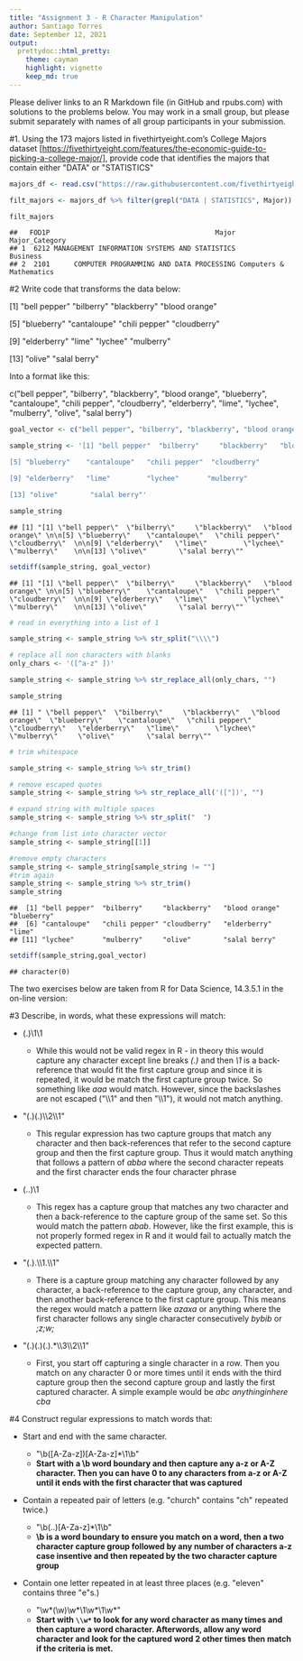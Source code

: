 ```yaml
---
title: "Assignment 3 - R Character Manipulation"
author: Santiago Torres
date: September 12, 2021
output:
  prettydoc::html_pretty:
    theme: cayman
    highlight: vignette
    keep_md: true
---
```






Please deliver links to an R Markdown file (in GitHub and rpubs.com) with solutions to the problems below.  You may work in a small group, but please submit separately with names of all group participants in your submission.

#1. Using the 173 majors listed in fivethirtyeight.com’s College Majors dataset [https://fivethirtyeight.com/features/the-economic-guide-to-picking-a-college-major/], provide code that identifies the majors that contain either "DATA" or "STATISTICS"


```r
majors_df <- read.csv("https://raw.githubusercontent.com/fivethirtyeight/data/master/college-majors/majors-list.csv")

filt_majors <- majors_df %>% filter(grepl("DATA | STATISTICS", Major))

filt_majors
```

```
##   FOD1P                                         Major          Major_Category
## 1  6212 MANAGEMENT INFORMATION SYSTEMS AND STATISTICS                Business
## 2  2101      COMPUTER PROGRAMMING AND DATA PROCESSING Computers & Mathematics
```


#2 Write code that transforms the data below:

[1] "bell pepper"  "bilberry"     "blackberry"   "blood orange"

[5] "blueberry"    "cantaloupe"   "chili pepper" "cloudberry"  

[9] "elderberry"   "lime"         "lychee"       "mulberry"    

[13] "olive"        "salal berry"

Into a format like this:

c("bell pepper", "bilberry", "blackberry", "blood orange", "blueberry", "cantaloupe", "chili pepper", "cloudberry", "elderberry", "lime", "lychee", "mulberry", "olive", "salal berry")



```r
goal_vector <- c("bell pepper", "bilberry", "blackberry", "blood orange", "blueberry", "cantaloupe", "chili pepper", "cloudberry", "elderberry", "lime", "lychee", "mulberry", "olive", "salal berry")

sample_string <- '[1] "bell pepper"  "bilberry"     "blackberry"   "blood orange" 

[5] "blueberry"    "cantaloupe"   "chili pepper"  "cloudberry"  

[9] "elderberry"   "lime"         "lychee"       "mulberry"    

[13] "olive"        "salal berry"'

sample_string
```

```
## [1] "[1] \"bell pepper\"  \"bilberry\"     \"blackberry\"   \"blood orange\" \n\n[5] \"blueberry\"    \"cantaloupe\"   \"chili pepper\"  \"cloudberry\"  \n\n[9] \"elderberry\"   \"lime\"         \"lychee\"       \"mulberry\"    \n\n[13] \"olive\"        \"salal berry\""
```

```r
setdiff(sample_string, goal_vector)
```

```
## [1] "[1] \"bell pepper\"  \"bilberry\"     \"blackberry\"   \"blood orange\" \n\n[5] \"blueberry\"    \"cantaloupe\"   \"chili pepper\"  \"cloudberry\"  \n\n[9] \"elderberry\"   \"lime\"         \"lychee\"       \"mulberry\"    \n\n[13] \"olive\"        \"salal berry\""
```

```r
# read in everything into a list of 1

sample_string <- sample_string %>% str_split("\\\\")

# replace all non characters with blanks 
only_chars <- '([^a-z" ])'

sample_string <- sample_string %>% str_replace_all(only_chars, "")

sample_string 
```

```
## [1] " \"bell pepper\"  \"bilberry\"     \"blackberry\"   \"blood orange\"  \"blueberry\"    \"cantaloupe\"   \"chili pepper\"  \"cloudberry\"   \"elderberry\"   \"lime\"         \"lychee\"       \"mulberry\"     \"olive\"        \"salal berry\""
```

```r
# trim whitespace

sample_string <- sample_string %>% str_trim()

# remove escaped quotes
sample_string <- sample_string %>% str_replace_all('(["])', "")

# expand string with multiple spaces
sample_string <- sample_string %>% str_split("  ")

#change from list into character vector
sample_string <- sample_string[[1]]

#remove empty characters
sample_string <- sample_string[sample_string != ""]
#trim again
sample_string <- sample_string %>% str_trim()
sample_string
```

```
##  [1] "bell pepper"  "bilberry"     "blackberry"   "blood orange" "blueberry"   
##  [6] "cantaloupe"   "chili pepper" "cloudberry"   "elderberry"   "lime"        
## [11] "lychee"       "mulberry"     "olive"        "salal berry"
```

```r
setdiff(sample_string,goal_vector)
```

```
## character(0)
```

The two exercises below are taken from R for Data Science, 14.3.5.1 in the on-line version:

#3 Describe, in words, what these expressions will match:

* (.)\1\1
  + While this would not be valid regex in R - in theory this would capture any character except line breaks _(.)_ and then _\1_ is a back-reference that would fit the first capture group and since it is repeated, it would be match the first capture group twice. So something like _aaa_ would match. However, since the backslashes are not escaped ("\\\\1" and then "\\\\1"), it would not match anything.

* "(.)(.)\\\\2\\\\1"
  + This regular expression has two capture groups that match any character and then back-references that refer to the second capture group and then the first capture group. Thus it would match anything that follows a pattern of _abba_ where the second character repeats and the first character ends the four character phrase

* (..)\1
  + This regex has a capture group that matches any two character and then a back-reference to the capture group of the same set. So this would match the pattern _abab_. However, like the first example, this is not properly formed regex in R and it would fail to actually match the expected pattern.

* "(.).\\\\1.\\\\1"
  + There is a capture group matching any character followed by any character, a back-reference to the capture group, any character, and then another back-reference to the first capture group. This means the regex would match a pattern like _azaxa_ or anything where the first character follows any single character consecutively _bybib_ or _;z;w;_

* "(.)(.)(.).*\\\\3\\\\2\\\\1"
  + First, you start off capturing a single character in a row. Then you match on any character 0 or more times until it ends with the third capture group then the second capture group and lastly the first captured character. A simple example would be _abc anythinginhere cba_


#4 Construct regular expressions to match words that:

* Start and end with the same character.
  + "\\b([A-Za-z])[A-Za-z]*\\1\\b"
  + **Start with a \b word boundary and then capture any a-z or A-Z character. Then you can have 0 to any characters from a-z or A-Z until it ends with the first character that was captured**

* Contain a repeated pair of letters (e.g. "church" contains "ch" repeated twice.)
  + "\\b(..)[A-Za-z]*\\1\\b"
  + **\\b is a word boundary to ensure you match on a word, then a two character capture group followed by any number of characters a-z case insentive and then repeated by the two character capture group**

* Contain one letter repeated in at least three places (e.g. "eleven" contains three "e"s.)
  + "\\w*(\\w)\\w*\\1\\w*\\1\\w*"
  + **Start with `\\w*` to look for any word character as many times and then capture a word character. Afterwords, allow any word character and look for the captured word 2 other times then match if the criteria is met.**
